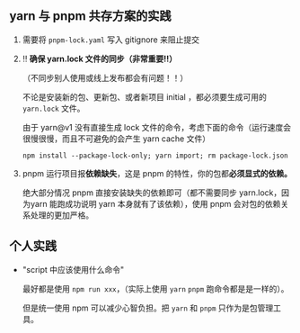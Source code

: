 ## yarn 与 pnpm 共存方案的实践

1. 需要将 `pnpm-lock.yaml` 写入 gitignore 来阻止提交

2. ‼️ **确保 yarn.lock 文件的同步（非常重要‼️）**

   （不同步别人使用或线上发布都会有问题！！）

   不论是安装新的包、更新包、或者新项目 initial ，都必须要生成可用的 `yarn.lock` 文件。

   由于 yarn@v1 没有直接生成 lock 文件的命令，考虑下面的命令（运行速度会很慢很慢，而且不可避免的会产生 yarn cache 文件）

   `npm install --package-lock-only; yarn import; rm package-lock.json`

3. pnpm 运行项目报**依赖缺失**，这是 pnpm 的特性，你的包都**必须显式的依赖。**

   绝大部分情况 pnpm 直接安装缺失的依赖即可（都不需要同步 yarn.lock，因为yarn 能跑成功说明 yarn 本身就有了该依赖），使用 pnpm 会对包的依赖关系处理的更加严格。

## 个人实践

- "script 中应该使用什么命令"

  最好都是使用 `npm run xxx`，（实际上使用 `yarn` `pnpm` 跑命令都是是一样的）。

  但是统一使用 npm 可以减少心智负担。把 `yarn` 和 `pnpm` 只作为是包管理工具。
